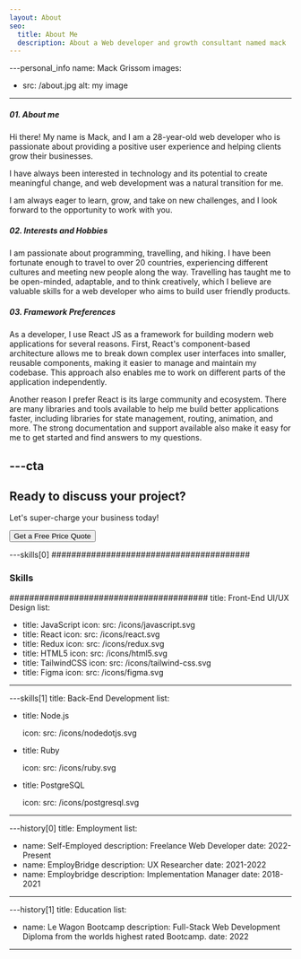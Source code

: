 ```yaml
---
layout: About
seo:
  title: About Me
  description: About a Web developer and growth consultant named mack
---
```




---personal_info
name: Mack Grissom
images:
  - src: /about.jpg
    alt: my image
---
##### <span>01.</span> About me

Hi there! My name is Mack, and I am a 28-year-old web developer who is passionate about providing a positive user experience and helping clients grow their businesses. 

I have always been interested in technology and its potential to create meaningful change, and web development was a natural transition for me.

I am always eager to learn, grow, and take on new challenges, and I look forward to the opportunity to work with you.

##### <span>02.</span> Interests and Hobbies

I am passionate about programming, travelling, and hiking. I have been fortunate enough to travel to over 20 countries, experiencing different cultures and meeting new people along the way. Travelling has taught me to be open-minded, adaptable, and to think creatively, which I believe are valuable skills for a web developer who aims to build user friendly products.

##### <span>03.</span> Framework Preferences

As a developer, I use React JS as a framework for building modern web applications for several reasons. First, React's component-based architecture allows me to break down complex user interfaces into smaller, reusable components, making it easier to manage and maintain my codebase. This approach also enables me to work on different parts of the application independently.

Another reason I prefer React is its large community and ecosystem. There are many libraries and tools available to help me build better applications faster, including libraries for state management, routing, animation, and more. The strong documentation and support available also make it easy for me to get started and find answers to my questions.



---cta
---
## Ready to discuss your project?

Let's super-charge your business today!

<Button href="/contact">
  Get a Free Price Quote
</Button>






---skills[0]
########################################
### Skills
########################################
title: Front-End UI/UX Design
list:
 
  - title: JavaScript
    icon:
      src: /icons/javascript.svg
  - title: React
    icon:
      src: /icons/react.svg
  - title: Redux
    icon:
      src: /icons/redux.svg
  - title: HTML5 
    icon:
      src: /icons/html5.svg
  - title: TailwindCSS
    icon:
      src: /icons/tailwind-css.svg
  - title: Figma
    icon:
      src: /icons/figma.svg
---





---skills[1]
title: Back-End Development
list:
  - title: Node.js
  
    icon:
      src: /icons/nodedotjs.svg

  - title: Ruby

    icon:
      src: /icons/ruby.svg
  - title: PostgreSQL

    icon:
      src: /icons/postgresql.svg
---





---history[0]
title: Employment
list:
  - name: Self-Employed
    description: Freelance Web Developer
    date: 2022-Present
  - name: EmployBridge
    description: UX Researcher
    date: 2021-2022
  - name: Employbridge
    description: Implementation Manager
    date: 2018-2021
---



---history[1]
title: Education
list:
  - name: Le Wagon Bootcamp
    description: Full-Stack Web Development Diploma from the worlds highest rated Bootcamp.
    date: 2022

---